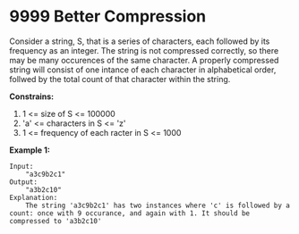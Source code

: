 # 9999 Better Compression


Consider a string, S, that is a series of characters, each followed by its frequency as an integer. The string is not compressed correctly, so there may be many occurences of the same character. A properly compressed string will consist of one intance of each character in alphabetical order, follwed by the total count of that character within the string.

 
**Constrains:**

   1. 1 <= size of S <= 100000
   2. 'a' <= characters in S <= 'z'
   3. 1 <= frequency of each racter in S <= 1000

**Example 1:**

    Input: 
        "a3c9b2c1"
    Output:
        "a3b2c10"
    Explanation:
        The string 'a3c9b2c1' has two instances where 'c' is followed by a count: once with 9 occurance, and again with 1. It should be compressed to 'a3b2c10'